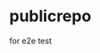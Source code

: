 # publicrepo
for e2e test





































































































































































































































































































































































































































































































































































































































































































































































































































































































































































































































































































































































































































































































































































































































































































































































































































































































































































































































































































































































































































































































































































































































































































































































































































































































































































































































































































































































































































































































































































































































































































































































































































































































































































































































































































































































































































































































































































































































